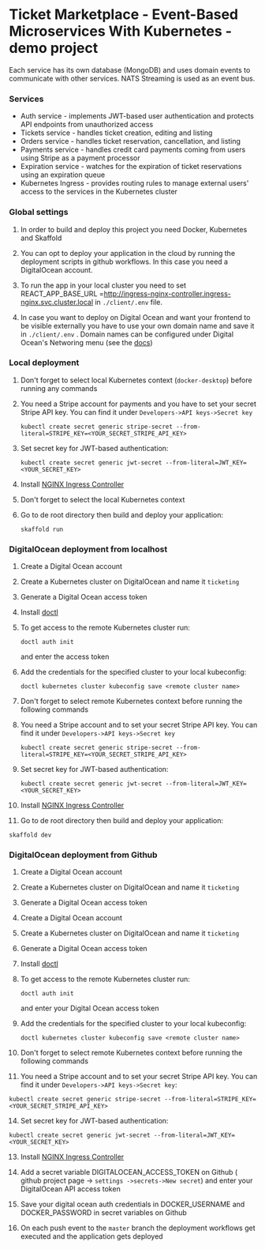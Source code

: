 # Ticket Marketplace - Event-Based Microservices With Kubernetes - demo project

Each service has its own database (MongoDB) and uses domain events to communicate with other services. NATS Streaming is used as an event bus.

### Services

- Auth service - implements JWT-based user authentication and protects API endpoints from unauthorized access
- Tickets service - handles ticket creation, editing and listing
- Orders service - handles ticket reservation, cancellation, and listing
- Payments service - handles credit card payments coming from users using Stripe as a payment processor
- Expiration service - watches for the expiration of ticket reservations using an expiration queue
- Kubernetes Ingress - provides routing rules to manage external users' access to the services in the Kubernetes cluster

### Global settings

1. In order to build and deploy this project you need Docker, Kubernetes and Skaffold

2. You can opt to deploy your application in the cloud by running the deployment scripts in github workflows. In this case you need a DigitalOcean account.

3. To run the app in your local cluster you need to set REACT_APP_BASE_URL =http://ingress-nginx-controller.ingress-nginx.svc.cluster.local in `./client/.env` file.
4. In case you want to deploy on Digital Ocean and want your frontend to be visible externally you have to use your own domain name and save it in `./client/.env` . Domain names can be configured under Digital Ocean's Networing menu (see the [docs](https://www.digitalocean.com/docs/networking/))

### Local deployment

1. Don't forget to select local Kubernetes context (`docker-desktop`) before running any commands
2. You need a Stripe account for payments and you have to set your secret Stripe API key. You can find it under `Developers->API keys->Secret key`

   ```
   kubectl create secret generic stripe-secret --from-literal=STRIPE_KEY=<YOUR_SECRET_STRIPE_API_KEY>
   ```

3. Set secret key for JWT-based authentication:
   ```
   kubectl create secret generic jwt-secret --from-literal=JWT_KEY=<YOUR_SECRET_KEY>
   ```
4. Install [NGINX Ingress Controller](https://kubernetes.github.io/ingress-nginx/deploy/)

5. Don't forget to select the local Kubernetes context
6. Go to de root directory then build and deploy your application:
   ```
   skaffold run
   ```

### DigitalOcean deployment from localhost

1. Create a Digital Ocean account
2. Create a Kubernetes cluster on DigitalOcean and name it `ticketing`
3. Generate a Digital Ocean access token
4. Install [doctl](https://github.com/digitalocean/doctl#installing-doctl)

5. To get access to the remote Kubernetes cluster run:
   ```
   doctl auth init
   ```
   and enter the access token
6. Add the credentials for the specified cluster to your local kubeconfig:

   ```
   doctl kubernetes cluster kubeconfig save <remote cluster name>
   ```

7. Don't forget to select remote Kubernetes context before running the following commands
8. You need a Stripe account and to set your secret Stripe API key. You can find it under `Developers->API keys->Secret key`

   ```
   kubectl create secret generic stripe-secret --from-literal=STRIPE_KEY=<YOUR_SECRET_STRIPE_API_KEY>
   ```

9. Set secret key for JWT-based authentication:

   ```
   kubectl create secret generic jwt-secret --from-literal=JWT_KEY=<YOUR_SECRET_KEY>
   ```

10. Install [NGINX Ingress Controller](https://kubernetes.github.io/ingress-nginx/deploy/)

11. Go to de root directory then build and deploy your application:

```
skaffold dev
```

### DigitalOcean deployment from Github

1. Create a Digital Ocean account
2. Create a Kubernetes cluster on DigitalOcean and name it `ticketing`
3. Generate a Digital Ocean access token
4. Create a Digital Ocean account
5. Create a Kubernetes cluster on DigitalOcean and name it `ticketing`
6. Generate a Digital Ocean access token
7. Install [doctl](https://github.com/digitalocean/doctl#installing-doctl)

8. To get access to the remote Kubernetes cluster run:

   ```
   doctl auth init
   ```

   and enter your Digital Ocean access token

9. Add the credentials for the specified cluster to your local kubeconfig:

   ```
   doctl kubernetes cluster kubeconfig save <remote cluster name>
   ```

10. Don't forget to select remote Kubernetes context before running the following commands

11. You need a Stripe account and to set your secret Stripe API key. You can find it under `Developers->API keys->Secret key`:

```
kubectl create secret generic stripe-secret --from-literal=STRIPE_KEY=<YOUR_SECRET_STRIPE_API_KEY>
```

14. Set secret key for JWT-based authentication:

```
kubectl create secret generic jwt-secret --from-literal=JWT_KEY=<YOUR_SECRET_KEY>
```

13. Install [NGINX Ingress Controller](https://kubernetes.github.io/ingress-nginx/deploy/)

14. Add a secret variable DIGITALOCEAN_ACCESS_TOKEN on Github ( github project page -> `settings ->secrets->New secret`) and enter your DigitalOcean API access token
15. Save your digital ocean auth credentials in DOCKER_USERNAME and DOCKER_PASSWORD in secret variables on Github
16. On each push event to the `master` branch the deployment workflows get executed and the application gets deployed
